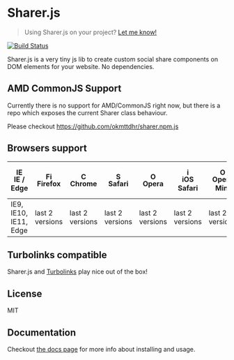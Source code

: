 Sharer.js
=========

> Using Sharer.js on your project? [Let me know!](https://github.com/ellisonleao/sharer.js/issues/24)

[![Build Status](https://travis-ci.org/ellisonleao/sharer.js.svg?branch=master)](https://travis-ci.org/ellisonleao/sharer.js)

Sharer.js is a very tiny js lib to create custom social share components on DOM elements for your website. No dependencies.

## AMD CommonJS Support

Currently there is no support for AMD/CommonJS right now, but there is a repo which exposes the current Sharer class behaviour.

Please checkout https://github.com/okmttdhr/sharer.npm.js

## Browsers support

| <img src="https://raw.githubusercontent.com/godban/browsers-support-badges/master/src/images/edge.png" alt="IE / Edge" width="16px" height="16px" /></br>IE / Edge | <img src="https://raw.githubusercontent.com/godban/browsers-support-badges/master/src/images/firefox.png" alt="Firefox" width="16px" height="16px" /></br>Firefox | <img src="https://raw.githubusercontent.com/godban/browsers-support-badges/master/src/images/chrome.png" alt="Chrome" width="16px" height="16px" /></br>Chrome | <img src="https://raw.githubusercontent.com/godban/browsers-support-badges/master/src/images/safari.png" alt="Safari" width="16px" height="16px" /></br>Safari | <img src="https://raw.githubusercontent.com/godban/browsers-support-badges/master/src/images/opera.png" alt="Opera" width="16px" height="16px" /></br>Opera | <img src="https://raw.githubusercontent.com/godban/browsers-support-badges/master/src/images/safari-ios.png" alt="iOS Safari" width="16px" height="16px" /></br>iOS Safari | <img src="https://raw.githubusercontent.com/godban/browsers-support-badges/master/src/images/opera-mini.png" alt="Opera Mini" width="16px" height="16px" /></br>Opera Mini | <img src="https://raw.githubusercontent.com/godban/browsers-support-badges/master/src/images/chrome-android.png" alt="Chrome for Android" width="16px" height="16px" /></br>Chrome for Android |
| --------- | --------- | --------- | --------- | --------- | --------- | --------- | --------- |
| IE9, IE10, IE11, Edge| last 2 versions| last 2 versions| last 2 versions| last 2 versions| last 2 versions| last 2 versions| last 2 versions

## Turbolinks compatible

Sharer.js and [Turbolinks](https://github.com/turbolinks/turbolinks) play nice out of the box!

## License

MIT

## Documentation

Checkout [the docs page](https://ellisonleao.github.io/sharer.js/) for more info about installing and usage.
